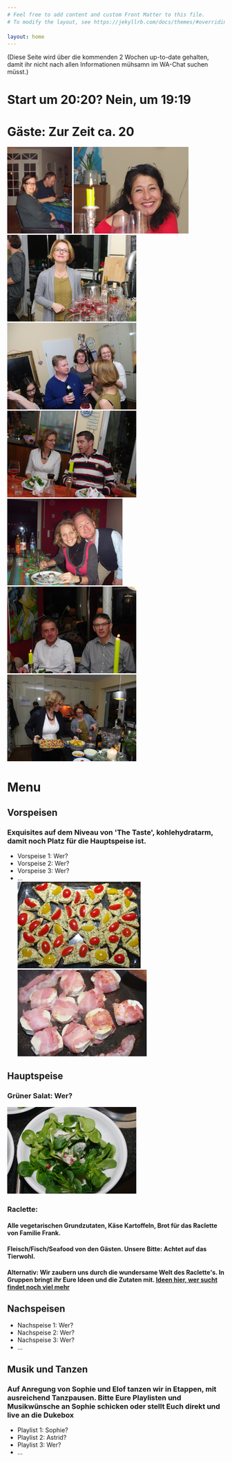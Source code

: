 ```yaml
---
# Feel free to add content and custom Front Matter to this file.
# To modify the layout, see https://jekyllrb.com/docs/themes/#overriding-theme-defaults

layout: home
---
```



<head>
<style>
table {
  font-family: arial, sans-serif;
  border-collapse: collapse;
  width: 80%;
}

td, th {
  border: 1px solid #dddddd;
  text-align: left;
  padding: 8px;
}

tr:nth-child(even) {
  background-color: #dddddd;
}
</style>
</head>


(Diese Seite wird über die kommenden 2 Wochen up-to-date gehalten, damit ihr nicht nach allen Informationen mühsamn im WA-Chat suchen müsst.)

<h1> Start um 20:20? Nein, um 19:19 </h1> 
<h1> Gäste: Zur Zeit ca. 20 </h1> 

<a><img src="bilder/bild1.jpg" height = "200"></a>
<a><img src="bilder/bild3.jpg" height = "200"></a>
<a><img src="bilder/bild19.jpg" height = "200"></a>
<a><img src="bilder/bild21.jpg" height = "200"></a>
<a><img src="bilder/bild22.jpg" height = "200"></a>
<a><img src="bilder/bild12.jpg" height = "200"></a>
<a><img src="bild24.jpg" height = "200"></a>
<a><img src="bilder/bild16.jpg" height = "200"></a>
<h1> Menu </h1> 
<h2> Vorspeisen </h2> 
<h3> Exquisites auf dem Niveau von 'The Taste', kohlehydratarm, damit noch Platz für die Hauptspeise ist.</h3> 
<ul> 
<li>Vorspeise 1: Wer? </li>
<li>Vorspeise 2: Wer? </li>
<li>Vorspeise 3: Wer? </li>
<li>... </li>
<a><img src="bilder/bild2.jpg" height = "200"></a>
<a><img src="bilder/bild14.jpg" height = "200"></a>
</ul>

<h2> Hauptspeise </h2> 
<h3> Grüner Salat: Wer? </h3> 
<a><img src="bilder/bild20.jpg" height = "200"></a>
<h3> Raclette: </h3> 

<h4> Alle vegetarischen Grundzutaten, Käse Kartoffeln, Brot für das Raclette von Familie Frank.</h4> 
<h4> Fleisch/Fisch/Seafood von den Gästen. Unsere Bitte: Achtet auf das Tierwohl.</h4> 
<h4> Alternativ: Wir zaubern uns durch die wundersame Welt des Raclette's. In Gruppen bringt ihr Eure Ideen und die Zutaten mit. <a href="https://heissehimbeeren.com/die-9-leckersten-raclette-rezepte/">Ideen hier, wer sucht findet noch viel mehr</a>
</h4> 


<h2> Nachspeisen </h2> 
<ul> 
<li>Nachspeise 1: Wer? </li>
<li>Nachspeise 2: Wer? </li>
<li>Nachspeise 3: Wer? </li>
<li>... </li>
</ul>

<h2> Musik und Tanzen </h2> 
<h3> Auf Anregung von Sophie und Elof tanzen wir in Etappen, mit ausreichend Tanzpausen. Bitte Eure Playlisten und Musikwünsche an Sophie schicken oder stellt Euch direkt  und live an die Dukebox </h3> 
<ul> 
<li>Playlist 1: Sophie? </li>
<li>Playlist 2: Astrid? </li>
<li>Playlist 3: Wer? </li>
<li>... </li>
</ul>

